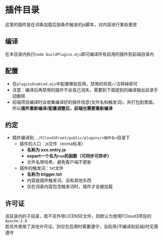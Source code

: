 # 插件目录
这里的插件是在词条加载后按条件触发的js脚本，对内容进行某些更改  

## 编译
在本目录内执行`node buildPlugins.mjs`即可编译所有启用的插件到前端目录内  

## 配置
- 在`pluginsEnabled.mjs`中配置哪些启用，禁用的将其`//`注释掉即可
- 注意：编译后再禁用的插件不会自己消失，需要到下面提到的编译输出目录手动删除
- 前端项目编译时会收集编译好的插件信息(文件名和触发词)，并打包到里面。所以**插件重新编译/配置调整后，前端也需要重新编译**

## 约定
- 插件编译到`../FCloud3Front/public/plugins/<插件名>`目录下
    - 插件的入口：js文件（ecma标准）
        - **名称为 xxx.entry.js**
        - **export一个名为`run`的函数（可同步可异步）**
        - 文件名带哈希，避免客户端不更新
    - 插件的触发词：txt文件
        - **名称为 trigger.txt**
        - 内容是插件触发词，没有其他东西
        - 仅在词条内容包含触发词时，插件才会被加载

## 许可证
该目录内的子目录，若不另外带LICENSE文件，则默认为使用FCloud3项目的`Apache-2.0`  
若另外使用了其他许可证，则仅在启用时需要遵守，没启用(不编译到前端)时无需遵守